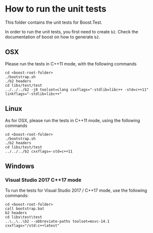 # How to run the unit tests

This folder contains the unit tests for Boost.Test.

In order to run the unit tests, you first need to create `b2`. Check the documentation of boost
on how to generate `b2`.

## OSX

Please run the tests in C++11 mode, with the following commands

    cd <boost-root-folder>
    ./bootstrap.sh
    ./b2 headers
    cd libs/test/test
    ../../../b2 -j8 toolset=clang cxxflags="-stdlib=libc++ -std=c++11" linkflags="-stdlib=libc++"

## Linux

As for OSX, please run the tests in C++11 mode, using the following commands

    cd <boost-root-folder>
    ./bootstrap.sh
    ./b2 headers
    cd libs/test/test
    ../../../b2 cxxflags=-std=c++11

## Windows


### Visual Studio 2017 C++17 mode
To run the tests for Visual Studio 2017 / C++17 mode, use the following commands:

    cd <boost-root-folder>
    call bootstrap.bat
    b2 headers
    cd libs\test\test
    ..\..\..\b2 --abbreviate-paths toolset=msvc-14.1 cxxflags="/std:c++latest"
